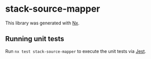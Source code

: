 # stack-source-mapper

This library was generated with [Nx](https://nx.dev).

## Running unit tests

Run `nx test stack-source-mapper` to execute the unit tests via [Jest](https://jestjs.io).
